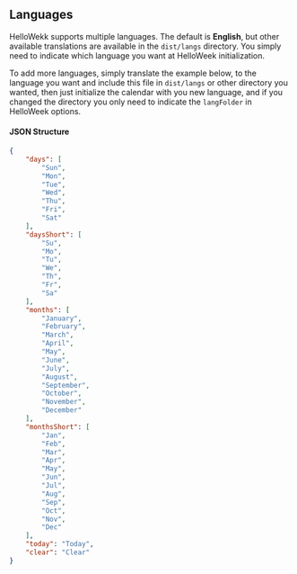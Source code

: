 ## Languages

HelloWekk supports multiple languages.
The default is **English**, but other available translations are available in the `dist/langs` directory.
You simply need to indicate which language you want at HelloWeek initialization.

To add more languages, simply translate the example below, to the language you want and include this
file in `dist/langs` or other directory you wanted, then just initialize the calendar with you new language,
and if you changed the directory you only need to indicate the `langFolder` in HelloWeek options.

#### JSON Structure

```json
{
    "days": [
        "Sun",
        "Mon",
        "Tue",
        "Wed",
        "Thu",
        "Fri",
        "Sat"
    ],
    "daysShort": [
        "Su",
        "Mo",
        "Tu",
        "We",
        "Th",
        "Fr",
        "Sa"
    ],
    "months": [
        "January",
        "February",
        "March",
        "April",
        "May",
        "June",
        "July",
        "August",
        "September",
        "October",
        "November",
        "December"
    ],
    "monthsShort": [
        "Jan",
        "Feb",
        "Mar",
        "Apr",
        "May",
        "Jun",
        "Jul",
        "Aug",
        "Sep",
        "Oct",
        "Nov",
        "Dec"
    ],
    "today": "Today",
    "clear": "Clear"
}
```

